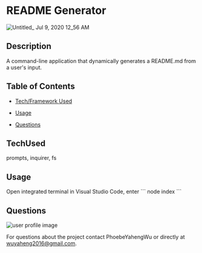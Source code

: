 # README Generator

![Untitled_ Jul 9, 2020 12_56 AM](https://user-images.githubusercontent.com/52837649/86998949-78ce1300-c17f-11ea-8070-0ba97f929841.gif)

## Description
A command-line application that dynamically generates a README.md from a user's input.


## Table of Contents

* [Tech/Framework Used](#TechUsed)

* [Usage](#usage) 

* [Questions](#Questions)


## TechUsed
prompts, inquirer, fs

## Usage
Open integrated terminal in Visual Studio Code, enter \`\`\`
node index
\`\`\`

## Questions
![user profile image](https://avatars0.githubusercontent.com/u/52837649?v=4)

For questions about the project contact PhoebeYahengWu or directly at wuyaheng2016@gmail.com.


